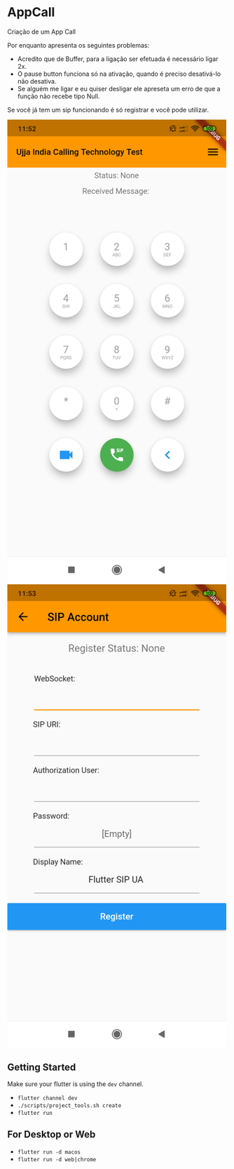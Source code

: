 # AppCall

Criação de um App Call

Por enquanto apresenta os seguintes problemas:
 - Acredito que de Buffer, para a ligação ser efetuada é necessário ligar 2x.
 - O pause button funciona só na ativação, quando é preciso desativá-lo não desativa.
 - Se alguém me ligar e eu quiser desligar ele apreseta um erro de que a função não recebe tipo Null.

 Se você já tem um sip funcionando é só registrar e você pode utilizar.

 <img src="images/shot1.png" width=500 alt="Tela1">
 <img src="images/shot2.png" width=500 alt="Tela2">

## Getting Started

Make sure your flutter is using the `dev` channel.

- `flutter channel dev`
- `./scripts/project_tools.sh create`
- `flutter run`

## For Desktop or Web
- `flutter run -d macos`
- `flutter run -d web|chrome`
